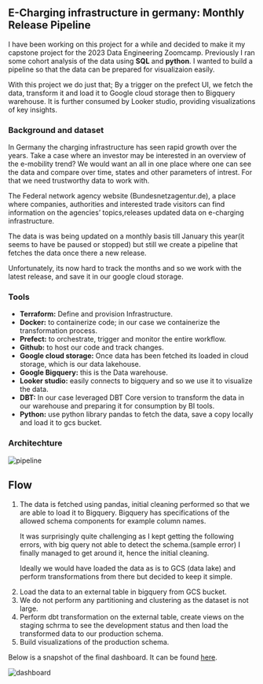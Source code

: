 ## E-Charging infrastructure in germany: Monthly Release Pipeline
I have been  working on this project for a while and decided to make it my capstone project for the 2023 Data Engineering Zoomcamp. 
Previously I ran some cohort analysis of the data using **SQL** and **python**.
I wanted to build  a pipeline so that the data can be prepared for visualizaion easily. 

With this project we do just that; By a trigger on the prefect UI, we fetch the data, 
transform it and load it to Google cloud storage then to Bigquery warehouse. 
It is further consumed by Looker studio, providing visualizations of key insights.

### Background and dataset
In Germany the charging infrastructure has seen rapid growth over the years.
Take a case where an investor may be interested in an overview of the e-mobility trend?
We would want an all in one place where one can see the data and compare over time, states and other parameters of intrest.
For that we need trustworthy data to work with.

The Federal network agency website (Bundesnetzagentur.de), a place where companies, authorities and interested trade visitors 
can find information on the agencies’ topics,releases updated data on e-charging infrastructure. 

The data is was being updated on a monthly basis till January this year(it seems to have be paused or stopped) but still we create a pipeline that fetches the data once there a new release.

Unfortunately, its now hard to track the months and so we work with the latest release, and save it in our google cloud storage.

### Tools
- **Terraform:** Define and provision Infrastructure.
- **Docker:** to containerize code; in our case we containerize the transformation process.
- **Prefect:** to orchestrate,  trigger and monitor the entire workflow.
- **Github:** to host our code and track changes.
- **Google cloud storage:** Once data has been fetched its loaded in cloud storage, which is our data lakehouse.
- **Google Bigquery:** this is the Data warehouse.
- **Looker studio:** easily connects to bigquery and so we use it to visualize the data.
- **DBT:** In our case leveraged DBT Core version to transform the data in our warehouse and preparing it for consumption by BI tools.
- **Python:** use python library pandas to fetch the data, save a copy locally and load it to gcs bucket.

### Architechture
![pipeline](https://github.com/Konzisam/echarging_infrastracture_pipeline/blob/main/images/architechture.png)

## Flow
<ol><li>The data is fetched using pandas, initial cleaning performed so that we are able to load it to Bigquery. Bigquery has specifications of the allowed schema components  for example column names.

It was surprisingly quite challenging as I kept getting the following errors, with big query not able to detect the schema.(sample error) I finally managed to get around it, hence the initial cleaning.


Ideally we would have loaded the data as is to GCS (data lake) and perform transformations from there but decided to keep it simple.</li>
  <li>Load the data to an external table in bigquery from GCS bucket.</li>
<li>We do not perform any partitioning and clustering as the dataset is not large.</li>
<li>Perform dbt transformation on the external table, create views on the staging schrma to see the development status and then load the transformed data to our production schema.</li>
  <li>Build visualizations of the production schema.</li></ol>
  
Below is a snapshot of the final dashboard. 
It can be found [here](https://lookerstudio.google.com/reporting/122a39cc-6be8-4bd6-b9f7-ef9c80cab32b/page/gzgND>).

![dashboard](https://github.com/Konzisam/echarging_infrastracture_pipeline/blob/main/images/echarging_dashboard.png)
 
